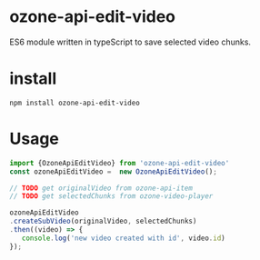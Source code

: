 
# ozone-api-edit-video

ES6 module written in typeScript to save selected video chunks.

# install

```
npm install ozone-api-edit-video
```

# Usage

```javaScript
import {OzoneApiEditVideo} from 'ozone-api-edit-video'
const ozoneApiEditVideo =  new OzoneApiEditVideo();

// TODO get originalVideo from ozone-api-item
// TODO get selectedChunks from ozone-video-player

ozoneApiEditVideo
.createSubVideo(originalVideo, selectedChunks)
.then((video) => {
   console.log('new video created with id', video.id)
});
```